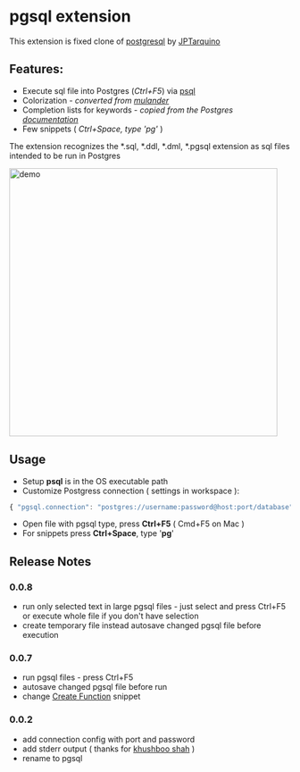 # pgsql extension

This extension is fixed clone of [postgresql](https://marketplace.visualstudio.com/items?itemName=JPTarquino.postgresql) by [JPTarquino](https://github.com/jptarqu/VSCodeExtension-PostgreSQL)

## Features:
- Execute sql file into Postgres (*Ctrl+F5*) via [psql](https://www.postgresql.org/docs/current/static/app-psql.html)
- Colorization - _converted from [mulander](https://github.com/mulander/postgres.tmbundle)_
- Completion lists for keywords - _copied from the Postgres [documentation](https://www.postgresql.org/docs/current/static/sql-keywords-appendix.html#KEYWORDS-TABLE)_
- Few snippets ( *Ctrl+Space, type 'pg'* )

The extension recognizes the \*.sql, \*.ddl, \*.dml, \*.pgsql extension as sql files intended to be run in Postgres

<img src="https://raw.githubusercontent.com/doublefint/vscode-pgsql/master/client/images/example.gif" alt="demo" style="width:480px;"/>

## Usage

- Setup **psql** is in the OS executable path
- Customize Postgress connection ( settings in workspace ):
```javascript
{ "pgsql.connection": "postgres://username:password@host:port/database" }
```

- Open file with pgsql type, press **Ctrl+F5** ( Cmd+F5 on Mac )
- For snippets press **Ctrl+Space**, type '**pg**' 


## Release Notes

### 0.0.8
- run only selected text in large pgsql files - just select and press Ctrl+F5
    or execute whole file if you don't have selection
- create temporary file instead autosave changed pgsql file before execution

### 0.0.7
- run pgsql files - press Ctrl+F5 
- autosave changed pgsql file before run
- change [Create Function](http://rob.conery.io/2015/02/21/its-time-to-get-over-that-stored-procedure-aversion-you-have/) snippet 

### 0.0.2
- add connection config with port and password
- add stderr output ( thanks for [khushboo shah](https://marketplace.visualstudio.com/items?itemName=JPTarquino.postgresql) )
- rename to pgsql  